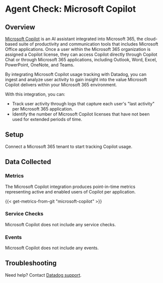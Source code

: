 # Agent Check: Microsoft Copilot

## Overview

[Microsoft Copilot][1] is an AI assistant integrated into Microsoft 365, the cloud-based suite of productivity and communication tools that includes Microsoft Office applications. Once a user within the Microsoft 365 organization is assigned a Copilot license, they can access Copilot directly through Copilot Chat or through Microsoft 365 applications, including Outlook, Word, Excel, PowerPoint, OneNote, and Teams.

By integrating Microsoft Copilot usage tracking with Datadog, you can ingest and analyze user activity to gain insight into the value Microsoft Copilot delivers within your Microsoft 365 environment.

With this integration, you can:
- Track user activity through logs that capture each user's "last activity" per Microsoft 365 application.
- Identify the number of Microsoft Copilot licenses that have not been used for extended periods of time.

## Setup

Connect a Microsoft 365 tenant to start tracking Copilot usage.

## Data Collected

### Metrics

The Microsoft Copilot integration produces point-in-time metrics representing active and enabled users of Copilot per application.

{{< get-metrics-from-git "microsoft-copilot" >}}

### Service Checks

Microsoft Copilot does not include any service checks.

### Events

Microsoft Copilot does not include any events.

## Troubleshooting

Need help? Contact [Datadog support][2].

[1]: https://copilot.microsoft.com/
[2]: https://docs.datadoghq.com/help/

